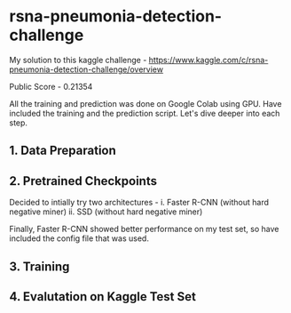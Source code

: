 # rsna-pneumonia-detection-challenge

My solution to this kaggle challenge - https://www.kaggle.com/c/rsna-pneumonia-detection-challenge/overview

Public Score - 0.21354

All the training and prediction was done on Google Colab using GPU. Have included the training and the prediction script. Let's dive deeper into each step. 

## 1. Data Preparation

## 2. Pretrained Checkpoints

Decided to intially try two architectures -
i. Faster R-CNN (without hard negative miner)
ii. SSD (without hard negative miner)

Finally, Faster R-CNN showed better performance on my test set, so have included the config file that was used.
  
## 3. Training

## 4. Evalutation on Kaggle Test Set

